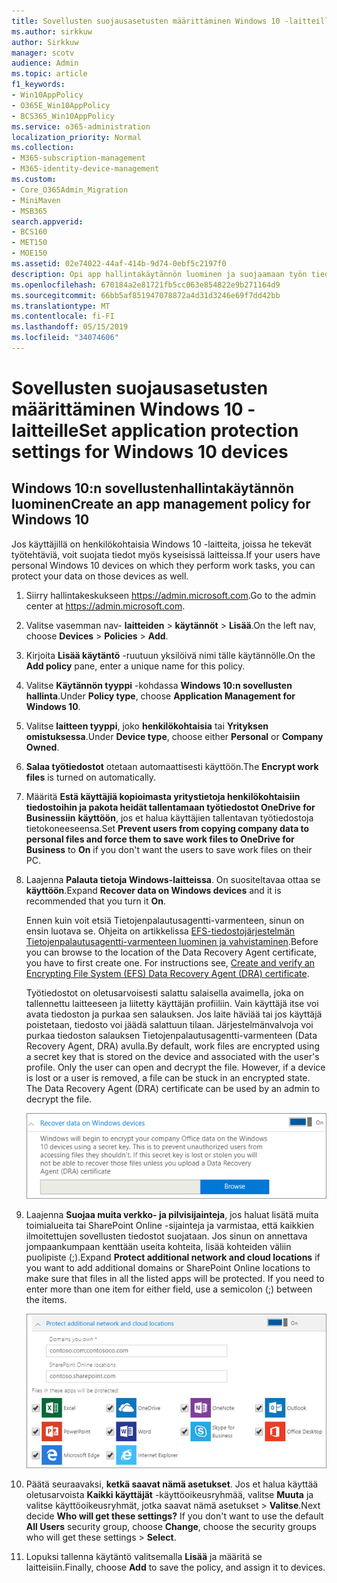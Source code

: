 ```yaml
---
title: Sovellusten suojausasetusten määrittäminen Windows 10 -laitteille
ms.author: sirkkuw
author: Sirkkuw
manager: scotv
audience: Admin
ms.topic: article
f1_keywords:
- Win10AppPolicy
- O365E_Win10AppPolicy
- BCS365_Win10AppPolicy
ms.service: o365-administration
localization_priority: Normal
ms.collection:
- M365-subscription-management
- M365-identity-device-management
ms.custom:
- Core_O365Admin_Migration
- MiniMaven
- MSB365
search.appverid:
- BCS160
- MET150
- MOE150
ms.assetid: 02e74022-44af-414b-9d74-0ebf5c2197f0
description: Opi app hallintakäytännön luominen ja suojaamaan työn tiedostoja Windows 10-laitteissa.
ms.openlocfilehash: 670184a2e81721fb5cc063e854822e9b271164d9
ms.sourcegitcommit: 66bb5af851947078872a4d31d3246e69f7dd42bb
ms.translationtype: MT
ms.contentlocale: fi-FI
ms.lasthandoff: 05/15/2019
ms.locfileid: "34074606"
---
```

# <a name="set-application-protection-settings-for-windows-10-devices"></a><span data-ttu-id="daeb2-103">Sovellusten suojausasetusten määrittäminen Windows 10 -laitteille</span><span class="sxs-lookup"><span data-stu-id="daeb2-103">Set application protection settings for Windows 10 devices</span></span>

## <a name="create-an-app-management-policy-for-windows-10"></a><span data-ttu-id="daeb2-104">Windows 10:n sovellustenhallintakäytännön luominen</span><span class="sxs-lookup"><span data-stu-id="daeb2-104">Create an app management policy for Windows 10</span></span>

<span data-ttu-id="daeb2-105">Jos käyttäjillä on henkilökohtaisia Windows 10 -laitteita, joissa he tekevät työtehtäviä, voit suojata tiedot myös kyseisissä laitteissa.</span><span class="sxs-lookup"><span data-stu-id="daeb2-105">If your users have personal Windows 10 devices on which they perform work tasks, you can protect your data on those devices as well.</span></span>
  
1. <span data-ttu-id="daeb2-106">Siirry hallintakeskukseen <a href="https://go.microsoft.com/fwlink/p/?linkid=837890" target="_blank">https://admin.microsoft.com</a>.</span><span class="sxs-lookup"><span data-stu-id="daeb2-106">Go to the admin center at <a href="https://go.microsoft.com/fwlink/p/?linkid=837890" target="_blank">https://admin.microsoft.com</a>.</span></span> 
    
2. <span data-ttu-id="daeb2-107">Valitse vasemman nav- **laitteiden** \> **käytännöt** \> **Lisää**.</span><span class="sxs-lookup"><span data-stu-id="daeb2-107">On the left nav, choose **Devices** \> **Policies** \> **Add**.</span></span>

3. <span data-ttu-id="daeb2-108">Kirjoita **Lisää käytäntö** -ruutuun yksilöivä nimi tälle käytännölle.</span><span class="sxs-lookup"><span data-stu-id="daeb2-108">On the **Add policy** pane, enter a unique name for this policy.</span></span> 
    
4. <span data-ttu-id="daeb2-109">Valitse **Käytännön tyyppi** -kohdassa **Windows 10:n sovellusten hallinta**.</span><span class="sxs-lookup"><span data-stu-id="daeb2-109">Under **Policy type**, choose **Application Management for Windows 10**.</span></span>
    
5. <span data-ttu-id="daeb2-110">Valitse **laitteen tyyppi**, joko **henkilökohtaisia** tai **Yrityksen omistuksessa**.</span><span class="sxs-lookup"><span data-stu-id="daeb2-110">Under **Device type**, choose either **Personal** or **Company Owned**.</span></span>
    
6. <span data-ttu-id="daeb2-111">**Salaa työtiedostot** otetaan automaattisesti käyttöön.</span><span class="sxs-lookup"><span data-stu-id="daeb2-111">The **Encrypt work files** is turned on automatically.</span></span> 
    
7. <span data-ttu-id="daeb2-112">Määritä **Estä käyttäjiä kopioimasta yritystietoja henkilökohtaisiin tiedostoihin ja pakota heidät tallentamaan työtiedostot OneDrive for Businessiin** **käyttöön**, jos et halua käyttäjien tallentavan työtiedostoja tietokoneeseensa.</span><span class="sxs-lookup"><span data-stu-id="daeb2-112">Set **Prevent users from copying company data to personal files and force them to save work files to OneDrive for Business** to **On** if you don't want the users to save work files on their PC.</span></span> 
    
9. <span data-ttu-id="daeb2-113">Laajenna **Palauta tietoja Windows-laitteissa**. On suositeltavaa ottaa se **käyttöön**.</span><span class="sxs-lookup"><span data-stu-id="daeb2-113">Expand **Recover data on Windows devices** and it is recommended that you turn it **On**.</span></span>
    
    <span data-ttu-id="daeb2-p101">Ennen kuin voit etsiä Tietojenpalautusagentti-varmenteen, sinun on ensin luotava se. Ohjeita on artikkelissa [EFS-tiedostojärjestelmän Tietojenpalautusagentti-varmenteen luominen ja vahvistaminen](https://go.microsoft.com/fwlink/p/?linkid=853700).</span><span class="sxs-lookup"><span data-stu-id="daeb2-p101">Before you can browse to the location of the Data Recovery Agent certificate, you have to first create one. For instructions see, [Create and verify an Encrypting File System (EFS) Data Recovery Agent (DRA) certificate](https://go.microsoft.com/fwlink/p/?linkid=853700).</span></span>
    
    <span data-ttu-id="daeb2-p102">Työtiedostot on oletusarvoisesti salattu salaisella avaimella, joka on tallennettu laitteeseen ja liitetty käyttäjän profiiliin. Vain käyttäjä itse voi avata tiedoston ja purkaa sen salauksen. Jos laite häviää tai jos käyttäjä poistetaan, tiedosto voi jäädä salattuun tilaan. Järjestelmänvalvoja voi purkaa tiedoston salauksen Tietojenpalautusagentti-varmenteen (Data Recovery Agent, DRA) avulla.</span><span class="sxs-lookup"><span data-stu-id="daeb2-p102">By default, work files are encrypted using a secret key that is stored on the device and associated with the user's profile. Only the user can open and decrypt the file. However, if a device is lost or a user is removed, a file can be stuck in an encrypted state. The Data Recovery Agent (DRA) certificate can be used by an admin to decrypt the file.</span></span>
    
    ![Browse to Data Recovery Agent certificate.](media/7d7d664f-b72f-4293-a3e7-d0fa7371366c.png)
  
10. <span data-ttu-id="daeb2-p103">Laajenna **Suojaa muita verkko- ja pilvisijainteja**, jos haluat lisätä muita toimialueita tai SharePoint Online -sijainteja ja varmistaa, että kaikkien ilmoitettujen sovellusten tiedostot suojataan. Jos sinun on annettava jompaankumpaan kenttään useita kohteita, lisää kohteiden väliin puolipiste (;).</span><span class="sxs-lookup"><span data-stu-id="daeb2-p103">Expand **Protect additional network and cloud locations** if you want to add additional domains or SharePoint Online locations to make sure that files in all the listed apps will be protected. If you need to enter more than one item for either field, use a semicolon (;) between the items.</span></span>
    
    ![Expand Protect additional network and cloud locations, and enter domains or SharePoint Online sites you own.](media/7afaa0c7-ba53-456d-8c61-312c45e09625.png)
  
11. <span data-ttu-id="daeb2-p104">Päätä seuraavaksi, **ketkä saavat nämä asetukset**. Jos et halua käyttää oletusarvoista **Kaikki käyttäjät** -käyttöoikeusryhmää, valitse **Muuta** ja valitse käyttöoikeusryhmät, jotka saavat nämä asetukset \> **Valitse**.</span><span class="sxs-lookup"><span data-stu-id="daeb2-p104">Next decide **Who will get these settings?** If you don't want to use the default **All Users** security group, choose **Change**, choose the security groups who will get these settings \> **Select**.</span></span>
    
12. <span data-ttu-id="daeb2-126">Lopuksi tallenna käytäntö valitsemalla **Lisää** ja määritä se laitteisiin.</span><span class="sxs-lookup"><span data-stu-id="daeb2-126">Finally, choose **Add** to save the policy, and assign it to devices.</span></span> 